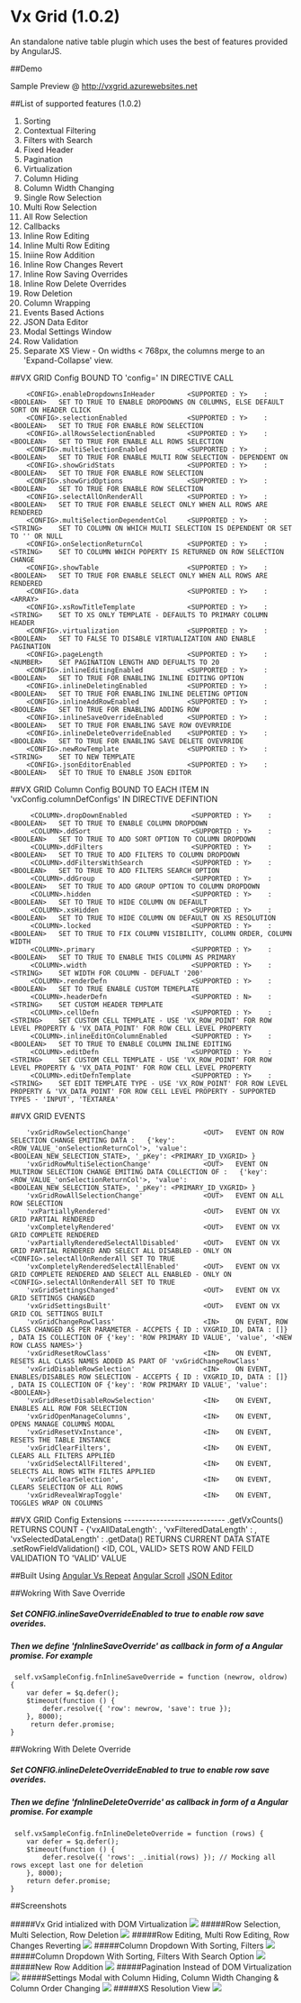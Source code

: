﻿# Vx Grid (1.0.2)

An standalone native table plugin which uses the best of features provided by AngularJS. 

##Demo

Sample Preview @ <a href="http://vxgrid.azurewebsites.net/">http://vxgrid.azurewebsites.net</a>


##List of supported features (1.0.2)
<ol>
    <li>Sorting</li>
    <li>Contextual Filtering</li>
    <li>Filters with Search</li>
    <li>Fixed Header</li>
    <li>Pagination</li>
    <li>Virtualization</li>
    <li>Column Hiding</li>
    <li>Column Width Changing</li>
    <li>Single Row Selection</li>
    <li>Multi Row Selection</li>
    <li>All Row Selection</li>
    <li>Callbacks</li>
    <li>Inline Row Editing</li>
    <li>Inline Multi Row Editing</li>
    <li>Iniine Row Addition</li>
    <li>Inline Row Changes Revert</li>
	<li>Inline Row Saving Overrides</li>
    <li>Inline Row Delete Overrides</li>
    <li>Row Deletion</li>
    <li>Column Wrapping</li>
    <li>Events Based Actions</li>
    <li>JSON Data Editor</li>
    <li>Modal Settings Window</li>
    <li>Row Validation</li>
    <li>Separate XS View - On widths < 768px, the columns merge to an 'Expand-Collapse' view.</li>
</ol>  

##VX GRID Config 
BOUND TO 'config=' IN DIRECTIVE CALL
           
        
        <CONFIG>.enableDropdownsInHeader        <SUPPORTED : Y>    :   <BOOLEAN>   SET TO TRUE TO ENABLE DROPDOWNS ON C0LUMNS, ELSE DEFAULT SORT ON HEADER CLICK
        <CONFIG>.selectionEnabled               <SUPPORTED : Y>    :   <BOOLEAN>   SET TO TRUE FOR ENABLE ROW SELECTION
        <CONFIG>.allRowsSelectionEnabled        <SUPPORTED : Y>    :   <BOOLEAN>   SET TO TRUE FOR ENABLE ALL ROWS SELECTION
        <CONFIG>.multiSelectionEnabled          <SUPPORTED : Y>    :   <BOOLEAN>   SET TO TRUE FOR ENABLE MULTI ROW SELECTION - DEPENDENT ON 
        <CONFIG>.showGridStats                  <SUPPORTED : Y>    :   <BOOLEAN>   SET TO TRUE FOR ENABLE ROW SELECTION
        <CONFIG>.showGridOptions                <SUPPORTED : Y>    :   <BOOLEAN>   SET TO TRUE FOR ENABLE ROW SELECTION
        <CONFIG>.selectAllOnRenderAll           <SUPPORTED : Y>    :   <BOOLEAN>   SET TO TRUE FOR ENABLE SELECT ONLY WHEN ALL ROWS ARE RENDERED
        <CONFIG>.multiSelectionDependentCol     <SUPPORTED : Y>    :   <STRING>    SET TO COLUMN ON WHICH MULTI SELECTION IS DEPENDENT OR SET TO '' OR NULL
        <CONFIG>.onSelectionReturnCol           <SUPPORTED : Y>    :   <STRING>    SET TO COLUMN WHICH POPERTY IS RETURNED ON ROW SELECTION CHANGE
        <CONFIG>.showTable                      <SUPPORTED : Y>    :   <BOOLEAN>   SET TO TRUE FOR ENABLE SELECT ONLY WHEN ALL ROWS ARE RENDERED
        <CONFIG>.data                           <SUPPORTED : Y>    :   <ARRAY>
        <CONFIG>.xsRowTitleTemplate             <SUPPORTED : Y>    :   <STRING>    SET TO XS ONLY TEMPLATE - DEFAULTS TO PRIMARY COLUMN HEADER
        <CONFIG>.virtualization					<SUPPORTED : Y>    :   <BOOLEAN>   SET TO FALSE TO DISABLE VIRTUALIZATION AND ENABLE PAGINATION
        <CONFIG>.pageLength						<SUPPORTED : Y>    :   <NUMBER>	   SET PAGINATION LENGTH AND DEFUALTS TO 20
        <CONFIG>.inlineEditingEnabled			<SUPPORTED : Y>    :   <BOOLEAN>   SET TO TRUE FOR ENABLING INLINE EDITING OPTION
        <CONFIG>.inlineDeletingEnabled			<SUPPORTED : Y>    :   <BOOLEAN>   SET TO TRUE FOR ENABLING INLINE DELETING OPTION
        <CONFIG>.inlineAddRowEnabled			<SUPPORTED : Y>    :   <BOOLEAN>   SET TO TRUE FOR ENABLING ADDING ROW
		<CONFIG>.inlineSaveOverrideEnabled		<SUPPORTED : Y>    :   <BOOLEAN>   SET TO TRUE FOR ENABLING SAVE ROW OVEVRRIDE
        <CONFIG>.inlineDeleteOverrideEnabled	<SUPPORTED : Y>    :   <BOOLEAN>   SET TO TRUE FOR ENABLING SAVE DELETE OVEVRRIDE
        <CONFIG>.newRowTemplate			        <SUPPORTED : Y>    :   <STRING>    SET TO NEW TEMPLATE
        <CONFIG>.jsonEditorEnabled			    <SUPPORTED : Y>    :   <BOOLEAN>   SET TO TRUE TO ENABLE JSON EDITOR

##VX GRID Column Config 
BOUND TO EACH ITEM IN  'vxConfig.columnDefConfigs' IN DIRECTIVE DEFINTION
        
         <COLUMN>.dropDownEnabled                <SUPPORTED : Y>    :   <BOOLEAN>   SET TO TRUE TO ENABLE COLUMN DROPDOWN
         <COLUMN>.ddSort                         <SUPPORTED : Y>    :   <BOOLEAN>   SET TO TRUE TO ADD SORT OPTION TO COLUMN DROPDOWN
         <COLUMN>.ddFilters                      <SUPPORTED : Y>    :   <BOOLEAN>   SET TO TRUE TO ADD FILTERS TO COLUMN DROPDOWN
         <COLUMN>.ddFiltersWithSearch            <SUPPORTED : Y>    :   <BOOLEAN>   SET TO TRUE TO ADD FILTERS SEARCH OPTION
         <COLUMN>.ddGroup                        <SUPPORTED : Y>    :   <BOOLEAN>   SET TO TRUE TO ADD GROUP OPTION TO COLUMN DROPDOWN
         <COLUMN>.hidden                         <SUPPORTED : Y>    :   <BOOLEAN>   SET TO TRUE TO HIDE COLUMN ON DEFAULT
         <COLUMN>.xsHidden                       <SUPPORTED : Y>    :   <BOOLEAN>   SET TO TRUE TO HIDE COLUMN ON DEFAULT ON XS RESOLUTION
         <COLUMN>.locked                         <SUPPORTED : Y>    :   <BOOLEAN>   SET TO TRUE TO FIX COLUMN VISIBILITY, COLUMN ORDER, COLUMN WIDTH
         <COLUMN>.primary                        <SUPPORTED : Y>    :   <BOOLEAN>   SET TO TRUE TO ENABLE THIS COLUMN AS PRIMARY
         <COLUMN>.width                          <SUPPORTED : Y>    :   <STRING>    SET WIDTH FOR COLUMN - DEFUALT '200'
         <COLUMN>.renderDefn                     <SUPPORTED : Y>    :   <BOOLEAN>   SET TO TRUE ENABLE CUSTOM TEMEPLATE
         <COLUMN>.headerDefn                     <SUPPORTED : N>    :   <STRING>    SET CUSTOM HEADER TEMPLATE
         <COLUMN>.cellDefn                       <SUPPORTED : Y>    :   <STRING>    SET CUSTOM CELL TEMPLATE - USE 'VX_ROW_POINT' FOR ROW LEVEL PROPERTY & 'VX_DATA_POINT' FOR ROW CELL LEVEL PROPERTY
         <COLUMN>.inlineEditOnColumnEnabled      <SUPPORTED : Y>    :   <BOOLEAN>   SET TO TRUE TO ENABLE COLUMN INLINE EDITING
         <COLUMN>.editDefn                       <SUPPORTED : Y>    :   <STRING>    SET CUSTOM CELL TEMPLATE - USE 'VX_ROW_POINT' FOR ROW LEVEL PROPERTY & 'VX_DATA_POINT' FOR ROW CELL LEVEL PROPERTY
         <COLUMN>.editDefnTemplate               <SUPPORTED : Y>    :   <STRING>    SET EDIT TEMPLATE TYPE - USE 'VX_ROW_POINT' FOR ROW LEVEL PROPERTY & 'VX_DATA_POINT' FOR ROW CELL LEVEL PROPERTY - SUPPORTED TYPES - 'INPUT', 'TEXTAREA'

##VX GRID EVENTS

        'vxGridRowSelectionChange'                  <OUT>   EVENT ON ROW SELECTION CHANGE EMITING DATA :   {'key': <ROW_VALUE_'onSelectionReturnCol'>, 'value': <BOOLEAN_NEW_SELECTION_STATE>, '_pKey': <PRIMARY_ID_VXGRID> }
        'vxGridRowMultiSelectionChange'             <OUT>   EVENT ON MULTIROW SELECTION CHANGE EMITING DATA COLLECTION OF :   {'key': <ROW_VALUE_'onSelectionReturnCol'>, 'value': <BOOLEAN_NEW_SELECTION_STATE>, '_pKey': <PRIMARY_ID_VXGRID> }
		'vxGridRowAllSelectionChange'               <OUT>   EVENT ON ALL ROW SELECTION
        'vxPartiallyRendered'                       <OUT>   EVENT ON VX GRID PARTIAL RENDERED
        'vxCompletelyRendered'                      <OUT>   EVENT ON VX GRID COMPLETE RENDERED
        'vxPartiallyRenderedSelectAllDisabled'      <OUT>   EVENT ON VX GRID PARTIAL RENDERED AND SELECT ALL DISABLED - ONLY ON  <CONFIG>.selectAllOnRenderAll SET TO TRUE
        'vxCompletelyRenderedSelectAllEnabled'      <OUT>   EVENT ON VX GRID COMPLETE RENDERED AND SELECT ALL ENABLED - ONLY ON  <CONFIG>.selectAllOnRenderAll SET TO TRUE
        'vxGridSettingsChanged'                     <OUT>   EVENT ON VX GRID SETTINGS CHANGED
        'vxGridSettingsBuilt'                       <OUT>   EVENT ON VX GRID COL SETTINGS BUILT
        'vxGridChangeRowClass'                      <IN>    ON EVENT, ROW CLASS CHANGED AS PER PARAMETER - ACCPETS { ID : VXGRID_ID, DATA : []} , DATA IS COLLECTION OF {'key': 'ROW PRIMARY ID VALUE', 'value', '<NEW ROW CLASS NAMES>'}
        'vxGridResetRowClass'                       <IN>    ON EVENT, RESETS ALL CLASS NAMES ADDED AS PART OF 'vxGridChangeRowClass'
        'vxGridDisableRowSelection'                 <IN>    ON EVENT, ENABLES/DISABLES ROW SELECTION - ACCEPTS { ID : VXGRID_ID, DATA : []} , DATA IS COLLECTION OF {'key': 'ROW PRIMARY ID VALUE', 'value': <BOOLEAN>}
        'vxGridResetDisableRowSelection'            <IN>    ON EVENT, ENABLES ALL ROW FOR SELECTION
        'vxGridOpenManageColumns',                  <IN>    ON EVENT, OPENS MANAGE COLUMNS MODAL
        'vxGridResetVxInstance',                    <IN>    ON EVENT, RESETS THE TABLE INSTANCE 
        'vxGridClearFilters',                       <IN>    ON EVENT, CLEARS ALL FILTERS APPLIED
        'vxGridSelectAllFiltered',                  <IN>    ON EVENT, SELECTS ALL ROWS WITH FILTES APPLIED 
        'vxGridClearSelection',                     <IN>    ON EVENT, CLEARS SELECTION OF ALL ROWS
        'vxGridRevealWrapToggle'                    <IN>    ON EVENT, TOGGLES WRAP ON COLUMNS

##VX GRID Config Extensions
        ----------------------------
        <CONFIG>.getVxCounts()                  <NO PARAMS>         RETURNS COUNT - {'vxAllDataLength': <LENGTH OF ALL DATA> , 'vxFilteredDataLength' : <LENGTH OF FILTERED DATA SET>, 'vxSelectedDataLength' : <LENGTH OF SELECTED DATA SET>
        <CONFIG>.getData()                      <NO PARAMS>         RETURNS CURRENT DATA STATE
        <CONFIG>.setRowFieldValidation()        <ID, COL, VALID>    SETS ROW AND FEILD VALIDATION TO 'VALID' VALUE

##Built Using
<a href="https://github.com/kamilkp/angular-vs-repeat">Angular Vs Repeat</a>
<a href="https://github.com/oblador/angular-scroll">Angular Scroll</a>
<a href="https://github.com/josdejong/jsoneditor/">JSON Editor</a>

##Wokring With Save Override
##### Set CONFIG.inlineSaveOverrideEnabled to true to enable row save overides. 
##### Then we define 'fnInlineSaveOverride' as callback in form of a Angular promise. For example
     self.vxSampleConfig.fnInlineSaveOverride = function (newrow, oldrow) {
        var defer = $q.defer();
        $timeout(function () {
    		defer.resolve({ 'row': newrow, 'save': true });
        }, 8000);
         return defer.promise;        
    }

##Wokring With Delete Override
##### Set CONFIG.inlineDeleteOverrideEnabled to true to enable row save overides. 
##### Then we define 'fnInlineDeleteOverride' as callback in form of a Angular promise. For example
     self.vxSampleConfig.fnInlineDeleteOverride = function (rows) {
        var defer = $q.defer();
        $timeout(function () {
            defer.resolve({ 'rows': _.initial(rows) }); // Mocking all rows except last one for deletion
        }, 8000);
        return defer.promise;
    }

##Screenshots

#####Vx Grid intialized with DOM Virtualization
<img src="Source.Vx.Grid\Source.Vx.Grid\images\1.PNG " />
#####Row Selection, Multi Selection, Row Deletion
<img src="Source.Vx.Grid\Source.Vx.Grid\images\2.PNG " />
#####Row Editing, Multi Row Editing, Row Changes Reverting
<img src="Source.Vx.Grid\Source.Vx.Grid\images\3.PNG " />
#####Column Dropdown With Sorting, Filters
<img src="Source.Vx.Grid\Source.Vx.Grid\images\4.PNG " />
#####Column Dropdown With Sorting, Filters With Search Option
<img src="Source.Vx.Grid\Source.Vx.Grid\images\5.PNG " />
#####New Row Addition
<img src="Source.Vx.Grid\Source.Vx.Grid\images\6.PNG " />
#####Pagination Instead of DOM Virtualization
<img src="Source.Vx.Grid\Source.Vx.Grid\images\7.PNG " />
#####Settings Modal with Column Hiding, Column Width Changing & Column Order Changing
<img src="Source.Vx.Grid\Source.Vx.Grid\images\9.PNG " />
#####XS Resolution View
<img src="Source.Vx.Grid\Source.Vx.Grid\images\10.PNG " />
